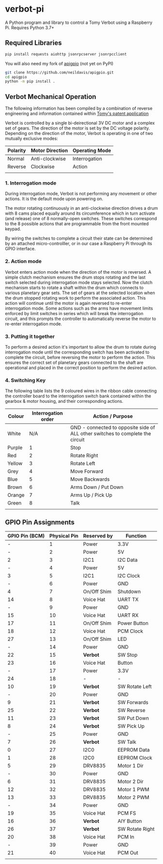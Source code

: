 # verbot-pi

A Python program and library to control a Tomy Verbot using a Raspberry Pi. Requires Python 3.7+

## Required Libraries

```bash
pip install requests aiohttp jsonrpcserver jsonrpcclient
```

You will also need my fork of [apigpio](https://github.com/neildavis/apigpio.git) (not yet on PyPI)

```bash
git clone https://github.com/neildavis/apigpio.git
cd apigpio
python -m pip install .
```

## Verbot Mechanical Operation

The following information has been compiled by a combination of reverse engineering and information contained within [Tomy's patent application](https://patents.google.com/patent/US4717364A/en)

Verbot is controlled by a single bi-deirectional 3V DC motor and a complex set of gears. The direction of the motor is set by the DC voltage polarity. Depending on the direction of the motor, Verbot is operating in one of two mutually exclusive modes:

| Polarity | Motor Direction | Operating Mode |
|----------|-----------------|----------------|
| Normal   | Anti-clockwise  | Interrogation  |
| Reverse  | Clockwise       | Action         |
|||

### 1. Interrogation mode

During interrogation mode, Verbot is not performing any movement or other actions. It is the default mode upon powering on.

The motor rotating continuously in an anti-clockwise direction drives a drum with 8 cams placed equally around its circumference which in turn activate (and release) one of 8 normally-open switches. These switches correspond to the 8 possible actions that are programmable from the front mounted keypad.

By wiring the switches to complete a circuit their state can be determined by an attached micro-controlller, or in our case a Raspberry Pi through its GPIO interface.

### 2. Action mode

Verbot enters action mode when the direction of the motor is reversed. A simple clutch mechanism ensures the drum stops rotating and the last switch selected during interrogation mode stays selected. Now the clutch mechanism starts to rotate a shaft within the drum which connects to various planetary gear sets. The set of gears at the selected location when the drum stopped rotating work to perform the associated action. This action will continue until the motor is again reversed to re-enter interrogation mode. Some actions such as the arms have movement limits enforced by limit switches in series which will break the interrogation circuit, and this prompts the controller to automatically reverse the motor to re-enter interrogation mode.

### 3. Putting it together

To perform a desired action it's important to allow the drum to rotate during interrogation mode until the corresponding switch has been activated to complete the circuit, before reversing the motor to perform the action. This ensures the correct set of planetary gears connected to the shaft are operational and placed in the correct position to perform the desired action.

### 4. Switching Key

The following table lists the 9 coloured wires in the ribbon cable connecting the controller board to the interrogation switch bank contained within the gearbox & motor housing, and their corresponding actions.

| Colour | Interrogation order | Action / Purpose |
|--------|---------------------|------------------|
| White  | N/A | GND - connected to opposite side of ALL other switches to complete the circuit |
| Purple | 1 | Stop |
| Red    | 2 | Rotate Right |
| Yellow | 3 | Rotate Left |
| Grey   | 4 | Move Forward |
| Blue   | 5 | Move Backwards |
| Brown  | 6 | Arms Down / Put Down |
| Orange | 7 | Arms Up / Pick Up |
| Green  | 8 | Talk |
||||

## GPIO Pin Assignments

| GPIO Pin (BCM) | Physical Pin | Reserved by | Function |
|----------------|--------------|-------------|----------|
|  -             |   1          | Power | 3.3V |
|  -             |   2          | Power | 5V |
|  2             |   3          | I2C1 | I2C Data |
|  -             |   4          | Power | 5V |
|  3             |   5          | I2C1 | I2C Clock |
|  -             |   6          | Power | GND |
|  4             |   7          | On/Off Shim | Shutdown |
| 14             |   8          | Voice Hat | UART TX |
|  -             |   9          | Power | GND |
| 15             |  10          | Voice Hat | UART RX |
| 17             |  11          | On/Off Shim | Power Button |
| 18             |  12          | Voice Hat | PCM Clock |
| 27             |  13          | On/Off Shim | LED |
|  -             |  14          | Power | GND |
| 22             |  15          | **Verbot** | SW Stop |
| 23             |  16          | Voice Hat | Button |
|  -             |  17          | Power | 3.3V |
| 24             |  18          | - | - |
| 10             |  19          | **Verbot** | SW Rotate Left |
|  -             |  20          | Power | GND |
|  9             |  21          | **Verbot** | SW Forwards |
| 25             |  22          | **Verbot** | SW Reverse|
| 11             |  23          | **Verbot** | SW Put Down |
|  8             |  24          | **Verbot** | SW Pick Up |
|  -             |  25          | Power | GND |
|  7             |  26          | **Verbot** | SW Talk |
|  0             |  27          | I2C0 | EEPROM Data |
|  1             |  28          | I2C0 | EEPROM Clock |
|  5             |  29          | DRV8835 | Motor 1 Dir |
|  -             |  30          | Power | GND |
|  6             |  31          | DRV8835 | Motor 2 Dir |
| 12             |  32          | DRV8835 | Motor 1 PWM |
| 13             |  33          | DRV8835 | Motor 2 PWM |
|  -             |  34          | Power | GND |
| 19             |  35          | Voice Hat | PCM FS |
| 16             |  36          | **Verbot** | AIY Button |
| 26             |  37          | **Verbot** | SW Rotate Right |
| 20             |  38          | Voice Hat | PCM In |
|  -             |  39          | Power | GND |
| 21             |  40          | Voice Hat | PCM Out |
|||||